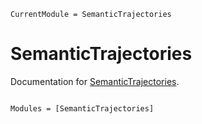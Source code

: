 ```@meta
CurrentModule = SemanticTrajectories
```

# SemanticTrajectories

Documentation for [SemanticTrajectories](https://github.com/fargolo/SemanticTrajectories.jl).

```@index
```

```@autodocs
Modules = [SemanticTrajectories]
```
